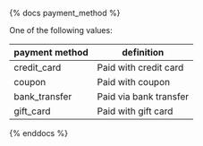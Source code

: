 {% docs payment_method %}

One of the following values:

| payment method | definition             |
|----------------|------------------------|
| credit_card    | Paid with credit card  |
| coupon         | Paid with coupon       |
| bank_transfer  | Paid via bank transfer |
| gift_card      | Paid with gift card    |

{% enddocs %}